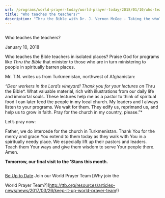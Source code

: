 ```yaml
---
url: /programs/world-prayer-today/world-prayer-today/2018/01/10/who-teaches-the-teachers
title: "Who teaches the teachers?"
description: "Thru the Bible with Dr. J. Vernon McGee - Taking the whole Word to the whole world"
---
```







## 
 Who teaches the teachers?


January 10, 2018




Who teaches the Bible teachers in isolated places? Praise God for programs like *Thru the Bible* that minister to those who are in turn ministering to people in spiritually barren places. 


Mr. T.N. writes us from Turkmenistan, northwest of Afghanistan: 


*“Dear workers in the Lord’s vineyard! Thank you for your lectures on* Thru the Bible*. What valuable material, rich with illustrations from our daily life and immortal souls. These lectures help me as a pastor to think of spiritual food I can later feed the people in my local church. My leaders and I always listen to your programs. We wait for them. They edify us, reprimand us, and help us to grow in faith. Pray for the church in my country, please.”* 


Let’s pray now: 


Father, we do intercede for the church in Turkmenistan. Thank You for the mercy and grace You extend to them today as they walk with You in a spiritually needy place. We especially lift up their pastors and leaders. Teach them Your ways and give them wisdom to serve Your people there. Amen.


**Tomorrow, our final visit to the ’Stans this month.** 







## 




[Be Up to Date](http://feeds.feedburner.com/WorldPrayerToday "World Prayer Today RSS Feed")
Join our World Prayer Team
[Why join the  

World Prayer Team?](http://ttb.org/resources/articles-news/news/2017/03/26/keep-it-up-world-prayer-team!)




